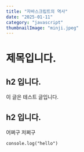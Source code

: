 ```yaml
---
title: "자바스크립트의 역사"
date: "2025-01-11"
category: "javascript"
thumbnailImage: "minji.jpeg"
---
```


# 제목입니다.

## h2 입니다.

이 글은 테스트 글입니다.

## h2 입니다.

어쩌구 저쩌구

```
console.log("hello")
```
